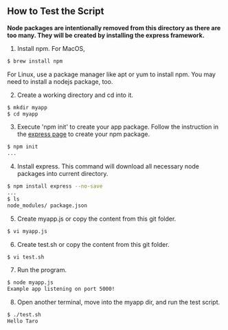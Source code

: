 ## How to Test the Script

**Node packages are intentionally removed from this directory as there are too many. They will be created by installing the express framework.**

1. Install npm. For MacOS,
```sh
$ brew install npm
```
For Linux, use a package manager like apt or yum to install npm. You may need to install a nodejs package, too.

2. Create a working directory and cd into it.
```sh
$ mkdir myapp
$ cd myapp
```
3. Execute 'npm init' to create your app package. Follow the instruction in the [express page](https://expressjs.com/en/starter/installing.html) to create your npm package.
```sh
$ npm init
...
```
4. Install express. This command will download all necessary node packages into current directory.
```sh
$ npm install express --no-save
...
$ ls
node_modules/ package.json
```
5. Create myapp.js or copy the content from this git folder.
```sh
$ vi myapp.js
```
6. Create test.sh or copy the content from this git folder.
```sh
$ vi test.sh
```
7. Run the program.
```sh
$ node myapp.js
Example app listening on port 5000!
```
8. Open another terminal, move into the myapp dir, and run the test script.
```sh
$ ./test.sh
Hello Taro
```
